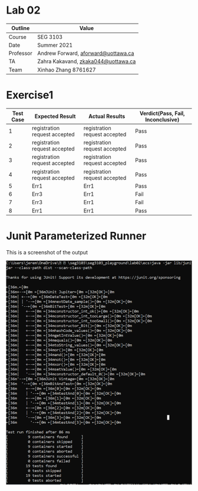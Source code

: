 # Lab 02

| Outline | Value |
| --- | --- |
| Course | SEG 3103 |
| Date | Summer 2021 |
| Professor | Andrew Forward, aforward@uottawa.ca |
| TA | Zahra Kakavand, zkaka044@uottawa.ca |
| Team | Xinhao Zhang 8761627 |

# Exercise1

| Test Case | Expected Result | Actual Results | Verdict(Pass, Fail, Inconclusive)|
| --- | --- | --- | -- |
| 1 | registration request accepted | registration request accepted | Pass |
| 2 | registration request accepted | registration request accepted | Pass |
| 3 | registration request accepted | registration request accepted | Pass |
| 4 | registration request accepted | registration request accepted | Pass |
| 5 | Err1 | Err1 | Pass |
| 6 | Err3 | Err1 | Fail |
| 7 | Err3 | Err1 | Fail |
| 8 | Err1 | Err1 | Pass |

# Junit Parameterized Runner

This is a screenshot of the output

![Running Java in the console](https://github.com/JeReMy543/seg3103_playground/blob/main/lab02/assets/c1.PNG)
